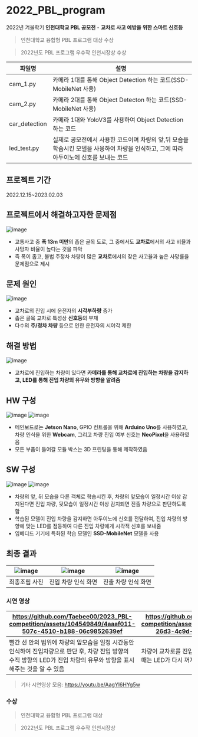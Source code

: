 # 2022_PBL_program

2022년 겨울학기 **인천대학교 PBL 공모전** - **교차로 사고 예방을 위한 스마트 신호등**

> 인천대학교 융합형 PBL 프로그램 대상 수상

> 2022년도 PBL 프로그램 우수작 인천시장상 수상

|파일명|설명|
|---|---|
|cam_1.py|카메라 1대를 통해 Object Detection 하는 코드(SSD-MobileNet 사용)|
|cam_2.py|카메라 2대를 통해 Object Detecton 하는 코드(SSD-MobileNet 사용)|
|car_detection|카메라 1대와 YoloV3를 사용하여 Object Detection 하는 코드|
|led_test.py|실제로 공모전에서 사용한 코드이며 차량의 앞,뒤 모습을 학습시킨 모델을 사용하여 차량을 인식하고, 그에 따라 아두이노에 신호를 보내는 코드|

## 프로젝트 기간
2022.12.15~2023.02.03

## 프로젝트에서 해결하고자한 문제점
![image](https://github.com/Taebee00/2023_PBL-competition/assets/104549849/14a43560-2405-4504-bd88-a05e5b8203a1)
- 교통사고 중 **폭 13m 미만**의 좁은 골목 도로, 그 중에서도 **교차로**에서의 사고 비율과 사망자 비율이 높다는 것을 파악
- 즉 폭이 좁고, 불법 주정차 차량이 많은 **교차로**에서의 잦은 사고율과 높은 사망률을 문제점으로 제시

## 문제 원인
![image](https://github.com/Taebee00/2023_PBL-competition/assets/104549849/c353dd37-c5d1-47eb-8364-b438d7f5975c)
- 교차로의 진입 시에 운전자의 **시각부하량** 증가
- 좁은 골목 교차로 특성상 **신호등**의 부재
- 다수의 **주/정차 차량** 등으로 인한 운전자의 시야각 제한

## 해결 방법
![image](https://github.com/Taebee00/2023_PBL-competition/assets/104549849/7c7f8e2f-e436-488e-bd09-324afa24fec1)
- 교차로에 진입하는 차량이 있다면 **카메라를 통해 교차로에 진입하는 차량을 감지하고, LED를 통해 진입 차량의 유무와 방향을 알려줌**

## HW 구성
![image](https://github.com/Taebee00/2023_PBL-competition/assets/104549849/d2948fd4-3bf1-436d-8cbb-5a65f2508698)
![image](https://github.com/Taebee00/2023_PBL-competition/assets/104549849/2f3d80a9-0829-49c4-86df-bec764fc6db9)
- 메인보드로는 **Jetson Nano**, GPIO 컨트롤을 위해 **Arduino Uno**를 사용하였고, 차량 인식을 위한 **Webcam**, 그리고 차량 진입 여부 신호는 **NeoPixel**을 사용하였음
- 모든 부품이 들어갈 모듈 박스는 3D 프린팅을 통해 제작하였음

## SW 구성
![image](https://github.com/Taebee00/2023_PBL-competition/assets/104549849/3cefcbe0-7fcb-446a-a84c-d2bd949fcba2)
![image](https://github.com/Taebee00/2023_PBL-competition/assets/104549849/e6bd76cd-725c-42f0-aa7b-3092c62a6cc4)
- 차량의 앞, 뒤 모습을 다른 객체로 학습시킨 후, 차량의 앞모습이 일정시간 이상 감지된다면 진입 차량, 뒷모습이 일정시간 이상 감지되면 진출 차량으로 판단하도록 함
- 학습된 모델이 진입 차량을 감지하면 아두이노에 신호를 전달하여, 진입 차량의 방향에 맞는 LED를 점등하여 다른 진입 차량에게 시각적 신호를 보내줌
- 임베디드 기기에 특화된 학습 모델인 **SSD-MobileNet** 모델을 사용

## 최종 결과
![image](https://github.com/Taebee00/2023_PBL-competition/assets/104549849/bf6a5e9f-6d93-4305-9a88-e50bfb0ccd63) | ![image](https://github.com/Taebee00/2023_PBL-competition/assets/104549849/32f6fb52-ea19-4fad-9564-f65560d32103) | ![image](https://github.com/Taebee00/2023_PBL-competition/assets/104549849/2db0db3a-ec3f-4d85-be55-156489b4e5ff)
|---|---|---|
|최종조립 사진|진입 차량 인식 화면|진출 차량 인식 화면|

### 시연 영상
https://github.com/Taebee00/2023_PBL-competition/assets/104549849/4aaaf011-507c-4510-b188-06c9852639ef | https://github.com/Taebee00/2023_PBL-competition/assets/104549849/2b98c7d4-26d3-4c9d-a600-04be2c2f928e
|---|---|
|빨간 선 안의 범위에 차량의 앞모습을 일정 시간동안 인식하여 진입차량으로 판단 후, 차량 진입 방향의 수직 방향의 LED가 진입 차량의 유무와 방향을 표시해주는 것을 알 수 있음|차량이 교차로를 진입했을 때 LED가 켜지고, 진출할 때는 LED가 다시 꺼지는 것을 알 수 있음|

> 기타 시연영상 모음: https://youtu.be/AagYl6HYg5w

### 수상
> 인천대학교 융합형 PBL 프로그램 대상

> 2022년도 PBL 프로그램 우수작 인천시장상

